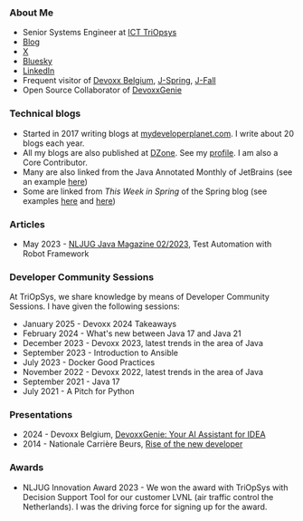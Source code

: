 ### About Me
* Senior Systems Engineer at [ICT TriOpsys](https://www.triopsys.nl)
* [Blog](https://www.mydeveloperplanet.com)
* [X](https://twitter.com/mydevlprplanet)
* [Bluesky](https://bsky.app/profile/mydeveloperplanet.com)
* [LinkedIn](https://www.linkedin.com/in/gunter-rotsaert-5402a912/)
* Frequent visitor of [Devoxx Belgium](https://devoxx.be/), [J-Spring](https://jspring.nl/), [J-Fall](https://jfall.nl/)
* Open Source Collaborator of [DevoxxGenie](https://github.com/devoxx/DevoxxGenieIDEAPlugin)

### Technical blogs
* Started in 2017 writing blogs at [mydeveloperplanet.com](https://www.mydeveloperplanet.com). I write about 20 blogs each year.
* All my blogs are also published at [DZone](https://dzone.com/authors/mydeveloperplanet). See my [profile](https://dzone.com/authors/mydeveloperplanet). I am also a Core Contributor.
* Many are also linked from the Java Annotated Monthly of JetBrains (see an example [here](https://blog.jetbrains.com/idea/2023/11/java-annotated-monthly-november-2023/))
* Some are linked from *This Week in Spring* of the Spring blog (see examples [here](https://spring.io/blog/2024/01/02/this-week-in-spring-january-1st-2024/) and [here](https://spring.io/blog/2024/11/19/this-week-in-spring-november-19th-2024))

### Articles
* May 2023 - [NLJUG Java Magazine 02/2023](https://nljug.org/java-magazine/2023-editie-2/java-magazine-2-2023-nljug-20-year-anniversary/), Test Automation with Robot Framework

### Developer Community Sessions
At TriOpSys, we share knowledge by means of Developer Community Sessions. I have given the following sessions:
* January 2025 - Devoxx 2024 Takeaways
* February 2024 - What's new between Java 17 and Java 21
* December 2023 - Devoxx 2023, latest trends in the area of Java
* September 2023 - Introduction to Ansible
* July 2023 - Docker Good Practices
* November 2022 - Devoxx 2022, latest trends in the area of Java
* September 2021 - Java 17
* July 2021 - A Pitch for Python

### Presentations
* 2024 - Devoxx Belgium, [DevoxxGenie: Your AI Assistant for IDEA](https://www.youtube.com/watch?v=c5EyVLAXaGQ)
* 2014 - Nationale Carrière Beurs, [Rise of the new developer](https://mijn.carrierebeurs.nl/workshops/opkomst-van-de-nieuwe-ontwikkelaar/item10348)

### Awards
* NLJUG Innovation Award 2023 - We won the award with TriOpSys with Decision Support Tool for our customer LVNL (air traffic control the Netherlands). I was the driving force for signing up for the award.

<!--
**mydeveloperplanet/mydeveloperplanet** is a ✨ _special_ ✨ repository because its `README.md` (this file) appears on your GitHub profile.

Here are some ideas to get you started:

- 🔭 I’m currently working on ...
- 🌱 I’m currently learning ...
- 👯 I’m looking to collaborate on ...
- 🤔 I’m looking for help with ...
- 💬 Ask me about ...
- 📫 How to reach me: ...
- 😄 Pronouns: ...
- ⚡ Fun fact: ...
-->
